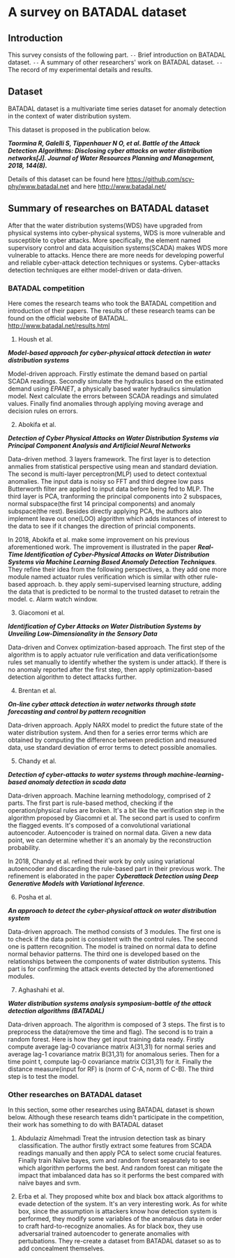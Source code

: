 # A survey on BATADAL dataset



## Introduction

This survey consists of the following part.
    `--` Brief introduction on BATADAL dataset. 
    `--` A summary of other researchers' work on BATADAL dataset.
    `--` The record of my experimental details and results.



## Dataset

BATADAL dataset is a multivariate time series dataset for anomaly detection in the context of water distribution system. 

This dataset is proposed in the publication below.

***Taormina R, Galelli S, Tippenhauer N O, et al. Battle of the Attack Detection Algorithms: Disclosing cyber attacks on water distribution networks[J]. Journal of Water Resources Planning and Management, 2018, 144(8).***

Details of this dataset can be found here https://github.com/scy-phy/www.batadal.net and here http://www.batadal.net/



## Summary of researches on BATADAL dataset


After that the water distribution systems(WDS) have upgraded from physical systems into cyber-physical systems, WDS is more vulnerable and susceptible to cyber attacks. More specifically, the element named supervisory control and data acquisition systems(SCADA) makes WDS more vulnerable to attacks. Hence there are more needs for developing powerful and reliable cyber-attack detection techniques or systems. Cyber-attacks detection techniques are either model-driven or data-driven.


### BATADAL competition

Here comes the research teams who took the BATADAL competition and introduction of their papers. The results of these research teams can be found on the official website of BATADAL. http://www.batadal.net/results.html

1. Housh et al.

***Model-based approach for cyber-physical attack detection in water distribution systems***

Model-driven approach. Firstly estimate the demand based on partial SCADA readings. Secondly simulate the hydraulics based on the estimated demand using *EPANET*, a physically based water hydraulics simulation model. Next calculate the errors between SCADA readings and simulated values. Finally find anomalies through applying moving average and decision rules on errors.

2. Abokifa et al.

***Detection of Cyber Physical Attacks on Water Distribution Systems via Principal Component Analysis and Artificial Neural Networks***

Data-driven method. 3 layers framework. The first layer is to detection anmalies from statistical perspective using mean and standard deviation. The second is multi-layer perceptron(MLP) used to detect contextual anomalies. The input data is noisy so FFT and third degree low pass Butterworth filter are applied to input data before being fed to MLP. The third layer is PCA, tranforming the principal components into 2 subspaces, normal subspace(the first 14 principal components) and anomaly subspace(the rest). Besides directly applying PCA, the authors also implement leave out one(LOO) algorithm which adds instances of interest to the data to see if it changes the direction of princial components.

In 2018, Abokifa et al. make some improvement on his previous aforementioned work. The improvement is illustrated in the paper ***Real-Time Identification of Cyber-Physical Attacks on Water Distribution Systems via Machine Learning Based Anomaly Detection Techniques***. They refine their idea from the following perspectives, 
    a. they add one more module named actuator rules verification which is similar with other rule-based approach. 
    b. they apply semi-supervised learning structure, adding the data that is predicted to be normal to the trusted dataset to retrain the model.
    c. Alarm watch window.

3. Giacomoni et al.

***Identification of Cyber Attacks on Water Distribution Systems by Unveiling Low-Dimensionality in the Sensory Data***

Data-driven and Convex optimization-based approach.
The first step of the algorithm is to apply actuator rule verification and data verification(some rules set manually to identify whether the system is under attack). If there is no anomaly reported after the first step, then apply optimization-based detection algorithm to detect attacks further.

4. Brentan et al.

***On-line cyber attack detection in water networks through state forecasting and control by pattern recognition***

Data-driven approach. Apply NARX model to predict the future state of the water distribution system. And then for a series error terms which are obtained by computing the difference between prediction and measured data,  use standard deviation of error terms to detect possible anomalies.

5. Chandy et al.

***Detection of cyber-attacks to water systems through machine-learning-based anomaly detection in scada data***

Data-driven approach. Machine learning methodology, comprised of 2 parts. The first part is rule-based method, checking if the operation/physical rules are broken. It's a bit like the verification step in the algorithm proposed by Giacomni et al. The second part is used to confirm the flagged events. It's composed of a convolutional variational autoencoder. Autoencoder is trained on normal data. Given a new data point, we can determine whether it's an anomaly by the reconstruction probability. 

In 2018, Chandy et al. refined their work by only using variational autoencoder and discarding the rule-based part in their previous work. The refinement is elaborated in the paper ***Cyberattack Detection using Deep Generative Models with Variational Inference***.

6. Posha et al.

***An approach to detect the cyber-physical attack on water distribution system***

Data-driven approach. The method consists of 3 modules. The first one is to check if the data point is consistent with the control rules. The second one is pattern recognition. The model is trained on normal data to define normal behavior patterns. The third one is developed based on the relationships between the components of water distribution systems. This part is for confirming the attack events detected by the aforementioned modules.

7. Aghashahi et al.

***Water distribution systems analysis symposium-battle of the attack detection algorithms (BATADAL)***

Data-driven approach. The algorithm is composed of 3 steps. The first is to preprocess the data(remove the time and flag). The second is to train a random forest. Here is how they get input training data ready. Firstly compute average lag-0 covariance matrix A(31,31) for normal series and average lag-1 covariance matrix B(31,31) for anomalous series. Then for a time point t, compute lag-0 covariance matrix C(31,31) for it. Finally the distance measure(input for RF) is (norm of C-A, norm of C-B). The third step is to test the model.


### Other researches on BATADAL dataset

In this section, some other researches using BATADAL dataset is shown below. Although these research teams didn't participate in the competition, their work has something to do with BATADAL dataset

1. Abdulaziz Almehmadi
Treat the intrusion detection task as binary classification. The author firstly extract some features from SCADA readings manually and then apply PCA to select some crucial features. Finally train Naïve bayes, svm and random forest separately to see which algorithm performs the best. And random forest can mitigate the impact that imbalanced data has so it performs the best compared with naïve bayes and svm.

2. Erba et al.
They proposed white box and black box attack algorithms to evade detection of the system. It's an very interesting work. As for white box, since the assumption is attackers know how detection system is performed, they modify some variables of the anomalous data in order to craft hard-to-recognize anomalies. As for black box, they use adversarial trained autoencoder to generate anomalies with pertubations. 
They re-create a dataset from  BATADAL dataset so as to add concealment themselves.
	
